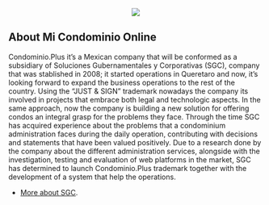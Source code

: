 <p align="center"><img src="https://capacitacion.center/applogo.png"></p>



## About Mi Condominio Online

Condominio.Plus it’s a Mexican company that will be conformed as a subsidiary of Soluciones Gubernamentales y Corporativas (SGC), company that was stablished in 2008; it started operations in Queretaro and now, it’s looking forward to expand the business operations to the rest of the country. 
Using the “JUST & SIGN” trademark nowadays the company its involved in projects that embrace both legal and technologic aspects. In the same approach, now the company is building a new solution for offering condos an integral grasp for the problems they face.
Through the time SGC has acquired experience about the problems that a condominium administration faces during the daily operation, contributing with decisions and statements that have been valued positively.
Due to a research done by the company about the different administration services, alongside with the investigation, testing and evaluation of web platforms in the market, SGC has determined to launch Condominio.Plus trademark together with the development of a system that help the operations.


- [More about SGC](https://justsign.mx).
